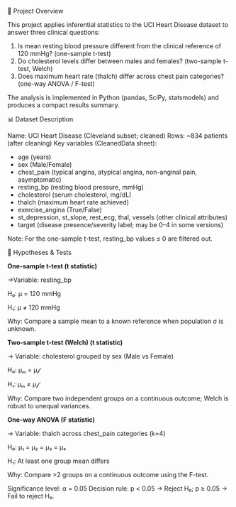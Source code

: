 📌 Project Overview

This project applies inferential statistics to the UCI Heart Disease dataset to answer three clinical questions:

1. Is mean resting blood pressure different from the clinical reference of 120 mmHg? (one-sample t-test)
2. Do cholesterol levels differ between males and females? (two-sample t-test, Welch)
3. Does maximum heart rate (thalch) differ across chest pain categories? (one-way ANOVA / F-test)

The analysis is implemented in Python (pandas, SciPy, statsmodels) and produces a compact results summary.

📊 Dataset Description

Name: UCI Heart Disease (Cleveland subset; cleaned)
Rows: ~834 patients (after cleaning)
Key variables (CleanedData sheet):
- age (years)
- sex (Male/Female)
- chest_pain (typical angina, atypical angina, non-anginal pain, asymptomatic)
- resting_bp (resting blood pressure, mmHg)
- cholesterol (serum cholesterol, mg/dL)
- thalch (maximum heart rate achieved)
- exercise_angina (True/False)
- st_depression, st_slope, rest_ecg, thal, vessels (other clinical attributes)
- target (disease presence/severity label; may be 0–4 in some versions)

Note: For the one-sample t-test, resting_bp values ≤ 0 are filtered out.

🎯 Hypotheses & Tests

**One-sample t-test (t statistic)**

->Variable: resting_bp

H₀: μ = 120 mmHg

H₁: μ ≠ 120 mmHg

Why: Compare a sample mean to a known reference when population σ is unknown.




**Two-sample t-test (Welch) (t statistic)**

-> Variable: cholesterol grouped by sex (Male vs Female)

H₀: μₘ = μ𝒻

H₁: μₘ ≠ μ𝒻

Why: Compare two independent groups on a continuous outcome; Welch is robust to unequal variances.



**One-way ANOVA (F statistic)**

-> Variable: thalch across chest_pain categories (k=4)

H₀: μ₁ = μ₂ = μ₃ = μ₄

H₁: At least one group mean differs

Why: Compare >2 groups on a continuous outcome using the F-test.

Significance level: α = 0.05
Decision rule: p < 0.05 → Reject H₀; p ≥ 0.05 → Fail to reject H₀.

